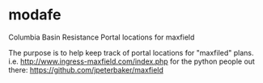 # modafe
Columbia Basin Resistance Portal locations for maxfield 

The purpose is to help keep track of portal locations for "maxfiled" plans.
i.e.  http://www.ingress-maxfield.com/index.php 
for the python people out there: https://github.com/jpeterbaker/maxfield 


